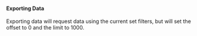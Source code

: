 #### Exporting Data

Exporting data will request data using the current set filters, but will set the offset to 0 and the limit to 1000.
